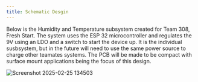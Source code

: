 ```yaml
---
title: Schematic Desgin
---
```

Below is the Humidity and Temperature subsystem created for Team 308, Fresh Start. 
The system uses the ESP 32 microcontroller and regulates the 9V using an LDO and a switch to start the device up.
It is the individual susbsystem, but in the future will need to use the same power source to charge other teamates systems.
The PCB will be made to be compact with surface mount applications being the focus of this design.


![Screenshot 2025-02-25 134503](https://github.com/user-attachments/assets/6109f54b-c769-4da7-9b91-d47d847c9bc6)
